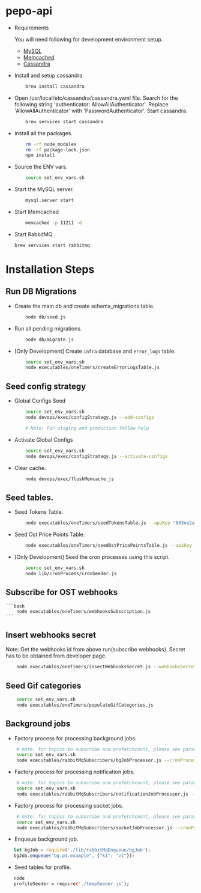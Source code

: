 # pepo-api

* Requirements
    
    You will need following for development environment setup.
    - [MySQL](https://www.mysql.com/downloads/)
    - [Memcached](https://memcached.org/)
    - [Cassandra](https://cassandra.apache.org/)
    
* Install and setup cassandra.
    ```bash
        brew install cassandra
    ```
* Open /usr/local/etc/cassandra/cassandra.yaml file. Search for the following string 'authenticator: AllowAllAuthenticator'. 
Replace 'AllowAllAuthenticator' with 'PasswordAuthenticator'. Start cassandra.
    ```bash
        brew services start cassandra
    ```

* Install all the packages.
    ```bash
        rm -rf node_modules
        rm -rf package-lock.json
        npm install
    ```

* Source the ENV vars.
    ```bash
        source set_env_vars.sh
    ```

* Start the MySQL server.
    ```bash
        mysql.server start
    ```

* Start Memcached
    ```bash
        memcached -p 11211 -d
    ```

* Start RabbitMQ
    ```bash
    brew services start rabbitmq
    ```

# Installation Steps

## Run DB Migrations

* Create the main db and create schema_migrations table.
    ```bash
        node db/seed.js
    ```

* Run all pending migrations.
    ```bash
        node db/migrate.js
    ```

* [Only Development] Create `infra` database and `error_logs` table.
    ```bash
        source set_env_vars.sh
        node executables/oneTimers/createErrorLogsTable.js
    ```

## Seed config strategy

* Global Configs Seed
    ```bash
        source set_env_vars.sh
        node devops/exec/configStrategy.js --add-configs
    
        # Note: For staging and production follow help
    ```

* Activate Global Configs
    ```bash
        source set_env_vars.sh
        node devops/exec/configStrategy.js --activate-configs
    ```

* Clear cache.
    ```bash
        node devops/exec/flushMemcache.js
    ```

## Seed tables.

* Seed Tokens Table.
    ```bash
        node executables/oneTimers/seedTokensTable.js --apiKey "803ee2a07554b94d80fb4ba4eb08229c" --apiSecret "66fc5bce904f83a74aba10469505cd5ac51dfc886fc747ecbfba3fea254d3006"
    ```

* Seed Ost Price Points Table.
    ```bash
        node executables/oneTimers/seedOstPricePointsTable.js --apiKey "803ee2a07554b94d80fb4ba4eb08229c" --apiSecret "66fc5bce904f83a74aba10469505cd5ac51dfc886fc747ecbfba3fea254d3006"
    ```

* [Only Development] Seed the cron processes using this script.
    ```bash
        source set_env_vars.sh
        node lib/cronProcess/cronSeeder.js
    ```

## Subscribe for OST webhooks
    ```bash
        node executables/oneTimers/webhooksSubscription.js
    ```

## Insert webhooks secret
Note: Get the webhooks id from above run(subscribe webhooks). Secret has to be obtained from developer page.
```bash 
    node executables/oneTimers/insertWebhooksSecret.js --webhooksSecret "__WXYZ" --webhooksId "__ABCD"
```

## Seed Gif categories
```bash
    source set_env_vars.sh
    node executables/oneTimers/populateGifCategories.js
```

## Background jobs
* Factory process for processing background jobs.
```bash
    # note: for topics to subscribe and prefetchcount, please see params column of the cron_processes table
    source set_env_vars.sh
    node executables/rabbitMqSubscribers/bgJobProcessor.js --cronProcessId 3
```

* Factory process for processing notification jobs.
```bash
    # note: for topics to subscribe and prefetchcount, please see params column of the cron_processes table
    source set_env_vars.sh
    node executables/rabbitMqSubscribers/notificationJobProcessor.js --cronProcessId 4
```

* Factory process for processing socket jobs.
```bash
    # note: for topics to subscribe and prefetchcount, please see params column of the cron_processes table
    source set_env_vars.sh
    node executables/rabbitMqSubscribers/socketJobProcessor.js --cronProcessId 5
```

* Enqueue background job.
```js
   let bgJob = require('./lib/rabbitMqEnqueue/bgJob');
   bgJob.enqueue("bg.p1.example", {"k1": "v1"});
```

* Seed tables for profile.
```bash
   node
   profileSeeder = require('./tempSeeder.js');
```

